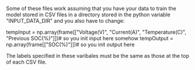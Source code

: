 Some of these files work assuming that you have your data to train the model stored in CSV files in a directory stored in the python variable
"INPUT_DATA_DIR" and you also have to change:

tempInput = np.array(frame[["Voltage(V)", "Current(A)", "Temperature(C)", "Previous SOC(%)"]])# so you init input here somehow
tempOutput = np.array(frame[["SOC(%)"]])# so you init output here 

The labels specified in these varibales must be the same as those at the top of each CSV file.
